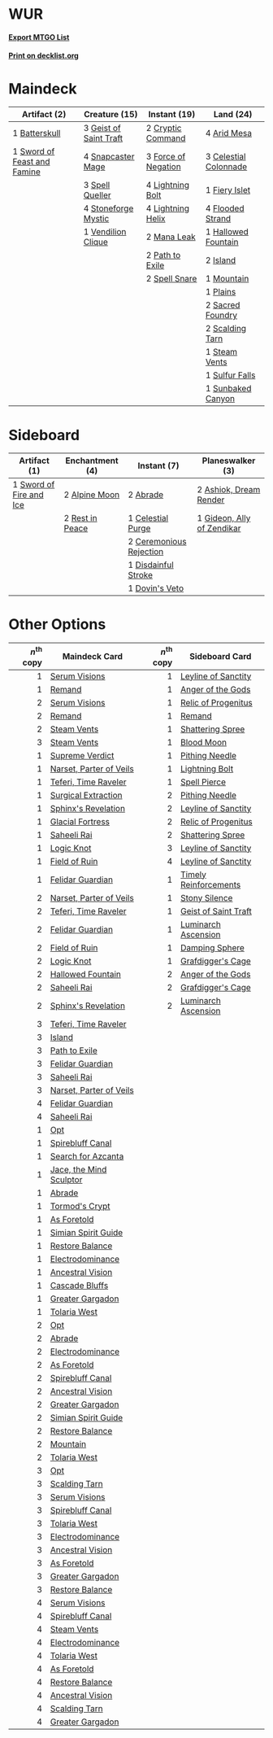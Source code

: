 # WUR

#### [Export MTGO List](../collection/WUR/WUR.txt)
#### [Print on decklist.org](http://decklist.org/?deckmain=4%09Arid%20Mesa%0A1%09Batterskull%0A3%09Celestial%20Colonnade%0A2%09Cryptic%20Command%0A1%09Fiery%20Islet%0A4%09Flooded%20Strand%0A3%09Force%20of%20Negation%0A3%09Geist%20of%20Saint%20Traft%0A1%09Hallowed%20Fountain%0A2%09Island%0A4%09Lightning%20Bolt%0A4%09Lightning%20Helix%0A2%09Mana%20Leak%0A1%09Mountain%0A2%09Path%20to%20Exile%0A1%09Plains%0A2%09Sacred%20Foundry%0A2%09Scalding%20Tarn%0A4%09Snapcaster%20Mage%0A3%09Spell%20Queller%0A2%09Spell%20Snare%0A1%09Steam%20Vents%0A4%09Stoneforge%20Mystic%0A1%09Sulfur%20Falls%0A1%09Sunbaked%20Canyon%0A1%09Sword%20of%20Feast%20and%20Famine%0A1%09Vendilion%20Clique&deckside=2%09Abrade%0A2%09Alpine%20Moon%0A2%09Ashiok,%20Dream%20Render%0A1%09Celestial%20Purge%0A2%09Ceremonious%20Rejection%0A1%09Disdainful%20Stroke%0A1%09Dovin's%20Veto%0A1%09Gideon,%20Ally%20of%20Zendikar%0A2%09Rest%20in%20Peace%0A1%09Sword%20of%20Fire%20and%20Ice)
# Maindeck

|                                             Artifact (2)                                             |                                          Creature (15)                                          |                                         Instant (19)                                         |                                           Land (24)                                            |
|------------------------------------------------------------------------------------------------------|-------------------------------------------------------------------------------------------------|----------------------------------------------------------------------------------------------|------------------------------------------------------------------------------------------------|
|1 [Batterskull](http://gatherer.wizards.com/Pages/Card/Details.aspx?multiverseid=233055)              |3 [Geist of Saint Traft](http://gatherer.wizards.com/Pages/Card/Details.aspx?multiverseid=409577)|2 [Cryptic Command](http://gatherer.wizards.com/Pages/Card/Details.aspx?multiverseid=438614)  |4 [Arid Mesa](http://gatherer.wizards.com/Pages/Card/Details.aspx?multiverseid=405092)          |
|1 [Sword of Feast and Famine](http://gatherer.wizards.com/Pages/Card/Details.aspx?multiverseid=214070)|4 [Snapcaster Mage](http://gatherer.wizards.com/Pages/Card/Details.aspx?multiverseid=227676)     |3 [Force of Negation](http://gatherer.wizards.com/Pages/Card/Details.aspx?multiverseid=464001)|3 [Celestial Colonnade](http://gatherer.wizards.com/Pages/Card/Details.aspx?multiverseid=457137)|
|                                                                                                      |3 [Spell Queller](http://gatherer.wizards.com/Pages/Card/Details.aspx?multiverseid=414494)       |4 [Lightning Bolt](http://gatherer.wizards.com/Pages/Card/Details.aspx?multiverseid=806)      |1 [Fiery Islet](http://gatherer.wizards.com/Pages/Card/Details.aspx?multiverseid=464187)        |
|                                                                                                      |4 [Stoneforge Mystic](http://gatherer.wizards.com/Pages/Card/Details.aspx?multiverseid=198383)   |4 [Lightning Helix](http://gatherer.wizards.com/Pages/Card/Details.aspx?multiverseid=249386)  |4 [Flooded Strand](http://gatherer.wizards.com/Pages/Card/Details.aspx?multiverseid=405098)     |
|                                                                                                      |1 [Vendilion Clique](http://gatherer.wizards.com/Pages/Card/Details.aspx?multiverseid=442065)    |2 [Mana Leak](http://gatherer.wizards.com/Pages/Card/Details.aspx?multiverseid=45242)         |1 [Hallowed Fountain](http://gatherer.wizards.com/Pages/Card/Details.aspx?multiverseid=97071)   |
|                                                                                                      |                                                                                                 |2 [Path to Exile](http://gatherer.wizards.com/Pages/Card/Details.aspx?multiverseid=220511)    |2 [Island](http://gatherer.wizards.com/Pages/Card/Details.aspx?multiverseid=439857)             |
|                                                                                                      |                                                                                                 |2 [Spell Snare](http://gatherer.wizards.com/Pages/Card/Details.aspx?multiverseid=446100)      |1 [Mountain](http://gatherer.wizards.com/Pages/Card/Details.aspx?multiverseid=439859)           |
|                                                                                                      |                                                                                                 |                                                                                              |1 [Plains](http://gatherer.wizards.com/Pages/Card/Details.aspx?multiverseid=439856)             |
|                                                                                                      |                                                                                                 |                                                                                              |2 [Sacred Foundry](http://gatherer.wizards.com/Pages/Card/Details.aspx?multiverseid=405106)     |
|                                                                                                      |                                                                                                 |                                                                                              |2 [Scalding Tarn](http://gatherer.wizards.com/Pages/Card/Details.aspx?multiverseid=405107)      |
|                                                                                                      |                                                                                                 |                                                                                              |1 [Steam Vents](http://gatherer.wizards.com/Pages/Card/Details.aspx?multiverseid=405109)        |
|                                                                                                      |                                                                                                 |                                                                                              |1 [Sulfur Falls](http://gatherer.wizards.com/Pages/Card/Details.aspx?multiverseid=443135)       |
|                                                                                                      |                                                                                                 |                                                                                              |1 [Sunbaked Canyon](http://gatherer.wizards.com/Pages/Card/Details.aspx?multiverseid=464196)    |


# Sideboard

|                                          Artifact (1)                                           |                                     Enchantment (4)                                      |                                           Instant (7)                                            |                                          Planeswalker (3)                                           |
|-------------------------------------------------------------------------------------------------|------------------------------------------------------------------------------------------|--------------------------------------------------------------------------------------------------|-----------------------------------------------------------------------------------------------------|
|1 [Sword of Fire and Ice](http://gatherer.wizards.com/Pages/Card/Details.aspx?multiverseid=46429)|2 [Alpine Moon](http://gatherer.wizards.com/Pages/Card/Details.aspx?multiverseid=447264)  |2 [Abrade](http://gatherer.wizards.com/Pages/Card/Details.aspx?multiverseid=430772)               |2 [Ashiok, Dream Render](http://gatherer.wizards.com/Pages/Card/Details.aspx?multiverseid=461155)    |
|                                                                                                 |2 [Rest in Peace](http://gatherer.wizards.com/Pages/Card/Details.aspx?multiverseid=442021)|1 [Celestial Purge](http://gatherer.wizards.com/Pages/Card/Details.aspx?multiverseid=183055)      |1 [Gideon, Ally of Zendikar](http://gatherer.wizards.com/Pages/Card/Details.aspx?multiverseid=401897)|
|                                                                                                 |                                                                                          |2 [Ceremonious Rejection](http://gatherer.wizards.com/Pages/Card/Details.aspx?multiverseid=417613)|                                                                                                     |
|                                                                                                 |                                                                                          |1 [Disdainful Stroke](http://gatherer.wizards.com/Pages/Card/Details.aspx?multiverseid=420705)    |                                                                                                     |
|                                                                                                 |                                                                                          |1 [Dovin's Veto](http://gatherer.wizards.com/Pages/Card/Details.aspx?multiverseid=461120)         |                                                                                                     |


# Other Options

|*n*<sup>th</sup> copy|                                          Maindeck Card                                           |*n*<sup>th</sup> copy|                                         Sideboard Card                                         |
|--------------------:|--------------------------------------------------------------------------------------------------|--------------------:|------------------------------------------------------------------------------------------------|
|                    1|[Serum Visions](http://gatherer.wizards.com/Pages/Card/Details.aspx?multiverseid=50145)           |                    1|[Leyline of Sanctity](http://gatherer.wizards.com/Pages/Card/Details.aspx?multiverseid=204993)  |
|                    1|[Remand](http://gatherer.wizards.com/Pages/Card/Details.aspx?multiverseid=380255)                 |                    1|[Anger of the Gods](http://gatherer.wizards.com/Pages/Card/Details.aspx?multiverseid=438682)    |
|                    2|[Serum Visions](http://gatherer.wizards.com/Pages/Card/Details.aspx?multiverseid=50145)           |                    1|[Relic of Progenitus](http://gatherer.wizards.com/Pages/Card/Details.aspx?multiverseid=174824)  |
|                    2|[Remand](http://gatherer.wizards.com/Pages/Card/Details.aspx?multiverseid=380255)                 |                    1|[Remand](http://gatherer.wizards.com/Pages/Card/Details.aspx?multiverseid=380255)               |
|                    2|[Steam Vents](http://gatherer.wizards.com/Pages/Card/Details.aspx?multiverseid=405109)            |                    1|[Shattering Spree](http://gatherer.wizards.com/Pages/Card/Details.aspx?multiverseid=456224)     |
|                    3|[Steam Vents](http://gatherer.wizards.com/Pages/Card/Details.aspx?multiverseid=405109)            |                    1|[Blood Moon](http://gatherer.wizards.com/Pages/Card/Details.aspx?multiverseid=45386)            |
|                    1|[Supreme Verdict](http://gatherer.wizards.com/Pages/Card/Details.aspx?multiverseid=438776)        |                    1|[Pithing Needle](http://gatherer.wizards.com/Pages/Card/Details.aspx?multiverseid=129526)       |
|                    1|[Narset, Parter of Veils](http://gatherer.wizards.com/Pages/Card/Details.aspx?multiverseid=460988)|                    1|[Lightning Bolt](http://gatherer.wizards.com/Pages/Card/Details.aspx?multiverseid=806)          |
|                    1|[Teferi, Time Raveler](http://gatherer.wizards.com/Pages/Card/Details.aspx?multiverseid=461148)   |                    1|[Spell Pierce](http://gatherer.wizards.com/Pages/Card/Details.aspx?multiverseid=425876)         |
|                    1|[Surgical Extraction](http://gatherer.wizards.com/Pages/Card/Details.aspx?multiverseid=397706)    |                    2|[Pithing Needle](http://gatherer.wizards.com/Pages/Card/Details.aspx?multiverseid=129526)       |
|                    1|[Sphinx's Revelation](http://gatherer.wizards.com/Pages/Card/Details.aspx?multiverseid=460150)    |                    2|[Leyline of Sanctity](http://gatherer.wizards.com/Pages/Card/Details.aspx?multiverseid=204993)  |
|                    1|[Glacial Fortress](http://gatherer.wizards.com/Pages/Card/Details.aspx?multiverseid=190562)       |                    2|[Relic of Progenitus](http://gatherer.wizards.com/Pages/Card/Details.aspx?multiverseid=174824)  |
|                    1|[Saheeli Rai](http://gatherer.wizards.com/Pages/Card/Details.aspx?multiverseid=417759)            |                    2|[Shattering Spree](http://gatherer.wizards.com/Pages/Card/Details.aspx?multiverseid=456224)     |
|                    1|[Logic Knot](http://gatherer.wizards.com/Pages/Card/Details.aspx?multiverseid=126151)             |                    3|[Leyline of Sanctity](http://gatherer.wizards.com/Pages/Card/Details.aspx?multiverseid=204993)  |
|                    1|[Field of Ruin](http://gatherer.wizards.com/Pages/Card/Details.aspx?multiverseid=435415)          |                    4|[Leyline of Sanctity](http://gatherer.wizards.com/Pages/Card/Details.aspx?multiverseid=204993)  |
|                    1|[Felidar Guardian](http://gatherer.wizards.com/Pages/Card/Details.aspx?multiverseid=423686)       |                    1|[Timely Reinforcements](http://gatherer.wizards.com/Pages/Card/Details.aspx?multiverseid=220074)|
|                    2|[Narset, Parter of Veils](http://gatherer.wizards.com/Pages/Card/Details.aspx?multiverseid=460988)|                    1|[Stony Silence](http://gatherer.wizards.com/Pages/Card/Details.aspx?multiverseid=247425)        |
|                    2|[Teferi, Time Raveler](http://gatherer.wizards.com/Pages/Card/Details.aspx?multiverseid=461148)   |                    1|[Geist of Saint Traft](http://gatherer.wizards.com/Pages/Card/Details.aspx?multiverseid=409577) |
|                    2|[Felidar Guardian](http://gatherer.wizards.com/Pages/Card/Details.aspx?multiverseid=423686)       |                    1|[Luminarch Ascension](http://gatherer.wizards.com/Pages/Card/Details.aspx?multiverseid=442012)  |
|                    2|[Field of Ruin](http://gatherer.wizards.com/Pages/Card/Details.aspx?multiverseid=435415)          |                    1|[Damping Sphere](http://gatherer.wizards.com/Pages/Card/Details.aspx?multiverseid=443101)       |
|                    2|[Logic Knot](http://gatherer.wizards.com/Pages/Card/Details.aspx?multiverseid=126151)             |                    1|[Grafdigger's Cage](http://gatherer.wizards.com/Pages/Card/Details.aspx?multiverseid=278452)    |
|                    2|[Hallowed Fountain](http://gatherer.wizards.com/Pages/Card/Details.aspx?multiverseid=97071)       |                    2|[Anger of the Gods](http://gatherer.wizards.com/Pages/Card/Details.aspx?multiverseid=438682)    |
|                    2|[Saheeli Rai](http://gatherer.wizards.com/Pages/Card/Details.aspx?multiverseid=417759)            |                    2|[Grafdigger's Cage](http://gatherer.wizards.com/Pages/Card/Details.aspx?multiverseid=278452)    |
|                    2|[Sphinx's Revelation](http://gatherer.wizards.com/Pages/Card/Details.aspx?multiverseid=460150)    |                    2|[Luminarch Ascension](http://gatherer.wizards.com/Pages/Card/Details.aspx?multiverseid=442012)  |
|                    3|[Teferi, Time Raveler](http://gatherer.wizards.com/Pages/Card/Details.aspx?multiverseid=461148)   |                     |                                                                                                |
|                    3|[Island](http://gatherer.wizards.com/Pages/Card/Details.aspx?multiverseid=439857)                 |                     |                                                                                                |
|                    3|[Path to Exile](http://gatherer.wizards.com/Pages/Card/Details.aspx?multiverseid=220511)          |                     |                                                                                                |
|                    3|[Felidar Guardian](http://gatherer.wizards.com/Pages/Card/Details.aspx?multiverseid=423686)       |                     |                                                                                                |
|                    3|[Saheeli Rai](http://gatherer.wizards.com/Pages/Card/Details.aspx?multiverseid=417759)            |                     |                                                                                                |
|                    3|[Narset, Parter of Veils](http://gatherer.wizards.com/Pages/Card/Details.aspx?multiverseid=460988)|                     |                                                                                                |
|                    4|[Felidar Guardian](http://gatherer.wizards.com/Pages/Card/Details.aspx?multiverseid=423686)       |                     |                                                                                                |
|                    4|[Saheeli Rai](http://gatherer.wizards.com/Pages/Card/Details.aspx?multiverseid=417759)            |                     |                                                                                                |
|                    1|[Opt](http://gatherer.wizards.com/Pages/Card/Details.aspx?multiverseid=442948)                    |                     |                                                                                                |
|                    1|[Spirebluff Canal](http://gatherer.wizards.com/Pages/Card/Details.aspx?multiverseid=417822)       |                     |                                                                                                |
|                    1|[Search for Azcanta](http://gatherer.wizards.com/Pages/Card/Details.aspx?multiverseid=435226)     |                     |                                                                                                |
|                    1|[Jace, the Mind Sculptor](http://gatherer.wizards.com/Pages/Card/Details.aspx?multiverseid=442051)|                     |                                                                                                |
|                    1|[Abrade](http://gatherer.wizards.com/Pages/Card/Details.aspx?multiverseid=430772)                 |                     |                                                                                                |
|                    1|[Tormod's Crypt](http://gatherer.wizards.com/Pages/Card/Details.aspx?multiverseid=389723)         |                     |                                                                                                |
|                    1|[As Foretold](http://gatherer.wizards.com/Pages/Card/Details.aspx?multiverseid=426744)            |                     |                                                                                                |
|                    1|[Simian Spirit Guide](http://gatherer.wizards.com/Pages/Card/Details.aspx?multiverseid=442137)    |                     |                                                                                                |
|                    1|[Restore Balance](http://gatherer.wizards.com/Pages/Card/Details.aspx?multiverseid=113520)        |                     |                                                                                                |
|                    1|[Electrodominance](http://gatherer.wizards.com/Pages/Card/Details.aspx?multiverseid=457243)       |                     |                                                                                                |
|                    1|[Ancestral Vision](http://gatherer.wizards.com/Pages/Card/Details.aspx?multiverseid=189244)       |                     |                                                                                                |
|                    1|[Cascade Bluffs](http://gatherer.wizards.com/Pages/Card/Details.aspx?multiverseid=442226)         |                     |                                                                                                |
|                    1|[Greater Gargadon](http://gatherer.wizards.com/Pages/Card/Details.aspx?multiverseid=370560)       |                     |                                                                                                |
|                    1|[Tolaria West](http://gatherer.wizards.com/Pages/Card/Details.aspx?multiverseid=136047)           |                     |                                                                                                |
|                    2|[Opt](http://gatherer.wizards.com/Pages/Card/Details.aspx?multiverseid=442948)                    |                     |                                                                                                |
|                    2|[Abrade](http://gatherer.wizards.com/Pages/Card/Details.aspx?multiverseid=430772)                 |                     |                                                                                                |
|                    2|[Electrodominance](http://gatherer.wizards.com/Pages/Card/Details.aspx?multiverseid=457243)       |                     |                                                                                                |
|                    2|[As Foretold](http://gatherer.wizards.com/Pages/Card/Details.aspx?multiverseid=426744)            |                     |                                                                                                |
|                    2|[Spirebluff Canal](http://gatherer.wizards.com/Pages/Card/Details.aspx?multiverseid=417822)       |                     |                                                                                                |
|                    2|[Ancestral Vision](http://gatherer.wizards.com/Pages/Card/Details.aspx?multiverseid=189244)       |                     |                                                                                                |
|                    2|[Greater Gargadon](http://gatherer.wizards.com/Pages/Card/Details.aspx?multiverseid=370560)       |                     |                                                                                                |
|                    2|[Simian Spirit Guide](http://gatherer.wizards.com/Pages/Card/Details.aspx?multiverseid=442137)    |                     |                                                                                                |
|                    2|[Restore Balance](http://gatherer.wizards.com/Pages/Card/Details.aspx?multiverseid=113520)        |                     |                                                                                                |
|                    2|[Mountain](http://gatherer.wizards.com/Pages/Card/Details.aspx?multiverseid=439859)               |                     |                                                                                                |
|                    2|[Tolaria West](http://gatherer.wizards.com/Pages/Card/Details.aspx?multiverseid=136047)           |                     |                                                                                                |
|                    3|[Opt](http://gatherer.wizards.com/Pages/Card/Details.aspx?multiverseid=442948)                    |                     |                                                                                                |
|                    3|[Scalding Tarn](http://gatherer.wizards.com/Pages/Card/Details.aspx?multiverseid=405107)          |                     |                                                                                                |
|                    3|[Serum Visions](http://gatherer.wizards.com/Pages/Card/Details.aspx?multiverseid=50145)           |                     |                                                                                                |
|                    3|[Spirebluff Canal](http://gatherer.wizards.com/Pages/Card/Details.aspx?multiverseid=417822)       |                     |                                                                                                |
|                    3|[Tolaria West](http://gatherer.wizards.com/Pages/Card/Details.aspx?multiverseid=136047)           |                     |                                                                                                |
|                    3|[Electrodominance](http://gatherer.wizards.com/Pages/Card/Details.aspx?multiverseid=457243)       |                     |                                                                                                |
|                    3|[Ancestral Vision](http://gatherer.wizards.com/Pages/Card/Details.aspx?multiverseid=189244)       |                     |                                                                                                |
|                    3|[As Foretold](http://gatherer.wizards.com/Pages/Card/Details.aspx?multiverseid=426744)            |                     |                                                                                                |
|                    3|[Greater Gargadon](http://gatherer.wizards.com/Pages/Card/Details.aspx?multiverseid=370560)       |                     |                                                                                                |
|                    3|[Restore Balance](http://gatherer.wizards.com/Pages/Card/Details.aspx?multiverseid=113520)        |                     |                                                                                                |
|                    4|[Serum Visions](http://gatherer.wizards.com/Pages/Card/Details.aspx?multiverseid=50145)           |                     |                                                                                                |
|                    4|[Spirebluff Canal](http://gatherer.wizards.com/Pages/Card/Details.aspx?multiverseid=417822)       |                     |                                                                                                |
|                    4|[Steam Vents](http://gatherer.wizards.com/Pages/Card/Details.aspx?multiverseid=405109)            |                     |                                                                                                |
|                    4|[Electrodominance](http://gatherer.wizards.com/Pages/Card/Details.aspx?multiverseid=457243)       |                     |                                                                                                |
|                    4|[Tolaria West](http://gatherer.wizards.com/Pages/Card/Details.aspx?multiverseid=136047)           |                     |                                                                                                |
|                    4|[As Foretold](http://gatherer.wizards.com/Pages/Card/Details.aspx?multiverseid=426744)            |                     |                                                                                                |
|                    4|[Restore Balance](http://gatherer.wizards.com/Pages/Card/Details.aspx?multiverseid=113520)        |                     |                                                                                                |
|                    4|[Ancestral Vision](http://gatherer.wizards.com/Pages/Card/Details.aspx?multiverseid=189244)       |                     |                                                                                                |
|                    4|[Scalding Tarn](http://gatherer.wizards.com/Pages/Card/Details.aspx?multiverseid=405107)          |                     |                                                                                                |
|                    4|[Greater Gargadon](http://gatherer.wizards.com/Pages/Card/Details.aspx?multiverseid=370560)       |                     |                                                                                                |

